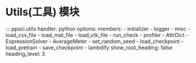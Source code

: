 # Utils(工具) 模块

::: ppsci.utils
    handler: python
    options:
      members:
        - initializer
        - logger
        - misc
        - load_csv_file
        - load_mat_file
        - load_vtk_file
        - run_check
        - profiler
        - AttrDict
        - ExpressionSolver
        - AverageMeter
        - set_random_seed
        - load_checkpoint
        - load_pretrain
        - save_checkpoint
        - lambdify
      show_root_heading: false
      heading_level: 3
